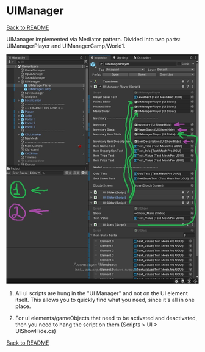 # UIManager

[Back to README](https://github.com/MaxNzk/Magic9Magic-demo-code/blob/main/README.md)

UIManager implemented via Mediator pattern. Divided into two parts: UIManagerPlayer and UIManagerCamp/World1.

![Location of scripts](https://github.com/MaxNzk/Magic9Magic-demo-code/blob/main/Documentation/UIManager/uiManager01.jpg?raw=true)

1. All ui scripts are hung in the "UI Manager" and not on the UI element itself. This allows you to quickly find what you need, since it's all in one place.

2. For ui elements/gameObjects that need to be activated and deactivated, then you need to hang the script on them (Scripts > UI > UIShowHide.cs)

[Back to README](https://github.com/MaxNzk/Magic9Magic-demo-code/blob/main/README.md)
